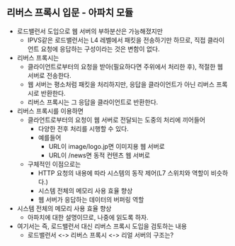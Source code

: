 ## 리버스 프록시 입문 - 아파치 모듈
- 로드밸런서 도입으로 웹 서버의 부하분산은 가능해졌지만
    -  IPVS같은 로드밸런서는  L4 레벨에서 패킷을 전송하기만 하므로, 직접 클라이언트 요청에 응답하는 구성이라는 것은 변함이 없다.
- 리버스 프록시는
    - 클라이언트로부터의 요청을 받아(필요하다면 주위에서 처리한 후), 적절한 웹 서버로 전송한다.
    - 웹 서버는 평소처럼 패킷을 처리하지만, 응답을 클라이언트가 아닌 리버스 프록시로 반환한다.
    - 리버스 프록시는 그 응답을 클라이언트로 반환한다.
- 리버스 프록시를 이용하면
    - 클라언트로부터의 요청이 웹 서버로 전달되는 도중의 처리에 끼어들어
        - 다양한 전후 처리를 시행할 수 있다.
        - 예를들어
            - URL이 image/logo.jp면 이미지용 웹 서버로
            - URL이 /news면 동적 컨텐츠 웹 서버로
    - 구체적인 이점으로는
        - HTTP 요청의 내용에 따라 시스템의 동작 제어(L7 스위치와 역할이 비슷하다.)
        - 시스템 전체의 메모리 사용 효율 향상
        - 웹 서버가 응답하는 데이터의 버퍼링 역할
- 시스템 전체의 메모리 사용 효율 향상
    - 아파치에 대한 설명이므로, 나중에 읽도록 하자.
- 여기서는 즉, 로드밸런서 대신 리버스 프록시 도입을 검토하는 내용
    - 로드밸런서 <-> 리버스 프록시 <-> 리얼 서버의 구조는?